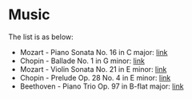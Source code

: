 # Music

The list is as below:
* Mozart - Piano Sonata No. 16 in C major: [link](https://en.wikipedia.org/wiki/Piano_Sonata_No._16_(Mozart))
* Chopin - Ballade No. 1 in G minor: [link](https://en.wikipedia.org/wiki/Ballades_(Chopin)#Ballade_No._1)
* Mozart - Violin Sonata No. 21 in E minor: [link](https://en.wikipedia.org/wiki/Violin_Sonata_No._21_(Mozart))
* Chopin - Prelude Op. 28 No. 4 in E minor: [link](https://en.wikipedia.org/wiki/Prelude,_Op._28,_No._4_(Chopin))
* Beethoven - Piano Trio Op. 97 in B-flat major: [link](https://en.wikipedia.org/wiki/Piano_Trio,_Op._97_(Beethoven))
